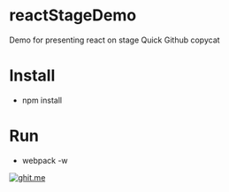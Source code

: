 # reactStageDemo
Demo for presenting react on stage
Quick Github copycat

# Install
- npm install

# Run
- webpack -w

<!-- Git repo code sample from https://ghit.me/-->
[![ghit.me](https://ghit.me/badge.svg?repo=bneiluj/reactStageDemo)](https://ghit.me/repo/bneiluj/reactStageDemo)

